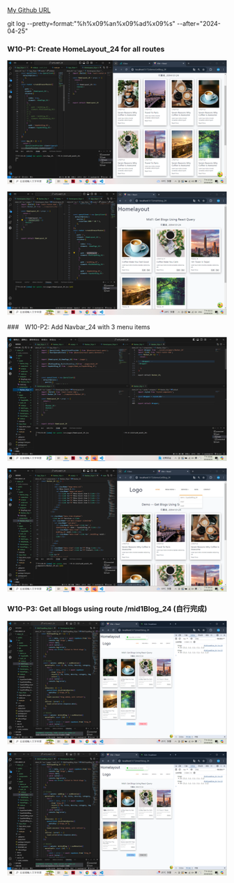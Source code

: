 [My Github URL](https://github.com/209410124/1122-wp2-2N-24.git)

git log --pretty=format:"%h%x09%an%x09%ad%x09%s" --after="2024-04-25"

### W10-P1: Create HomeLayout_24 for all routes
 
![](w10-p1-1.png)
 
![](w10-p1-2.png)

###　W10-P2: Add Navbar_24 with 3 menu items
 
![](w10-p2-1.png)
 
![](w10-p2-2.png)
 
### W10-P3: Get all blogs using route /mid1Blog_24 (自行完成)
 
![](w10-p3-1.png)
 
![](w10-p3-2.png)